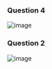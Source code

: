 ### Question 4
![image](https://github.com/layyana-junaid/PFFall23/assets/142867946/9f619221-4caa-44bc-baec-59c94de77f66)
### Question 2
![image](https://github.com/layyana-junaid/PFFall23/assets/142867946/64490aaf-d07e-410f-83f5-a9b5afde01a2)
